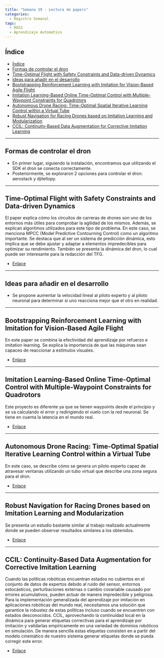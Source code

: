 ```yaml
---
title: "Semana 19 - Lectura de papers"
categories:
  - Registro Semanal
tags:
  - ROS2
  - Aprendizaje Automático
---
```


## Índice

- [Índice](#índice)
- [Formas de controlar el dron](#formas-de-controlar-el-dron)
- [Time-Optimal Flight with Safety Constraints and Data-driven Dynamics](#time-optimal-flight-with-safety-constraints-and-data-driven-dynamics)
- [Ideas para añadir en el desarrollo](#ideas-para-añadir-en-el-desarrollo)
- [Bootstrapping Reinforcement Learning with Imitation for Vision-Based Agile Flight](#bootstrapping-reinforcement-learning-with-imitation-for-vision-based-agile-flight)
- [Imitation Learning-Based Online Time-Optimal Control with Multiple-Waypoint Constraints for Quadrotors](#imitation-learning-based-online-time-optimal-control-with-multiple-waypoint-constraints-for-quadrotors)
- [Autonomous Drone Racing: Time-Optimal Spatial Iterative Learning Control within a Virtual Tube](#autonomous-drone-racing-time-optimal-spatial-iterative-learning-control-within-a-virtual-tube)
- [Robust Navigation for Racing Drones based on Imitation Learning and Modularization](#robust-navigation-for-racing-drones-based-on-imitation-learning-and-modularization)
- [CCIL: Continuity-Based Data Augmentation for Corrective Imitation Learning](#ccil-continuity-based-data-augmentation-for-corrective-imitation-learning)

---

## Formas de controlar el dron

* En primer lugar, siguiendo la instalación, encontramos que utilizando el SDK el dron se conecta correctamente.
* Posteriormente, se exploraron 2 opciones para controlar el dron: aerostack y djitellopy.

---

## Time-Optimal Flight with Safety Constraints and Data-driven Dynamics

El paper explica cómo los circuitos de carreras de drones son uno de los entornos más útiles para comprobar la agilidad de los mismos. Además, se explican algoritmos utilizados para este tipo de problema. En este caso, se menciona MPCC (Model Predictive Contourning Control) como un algoritmo importante. Se destaca que al ser un sistema de predicción dinámica, esto implica que se debe ajustar y adaptar a elementos impredecibles para optimizar su rendimiento. También se presenta la dinámica del dron, lo cual puede ser interesante para la redacción del TFG.

- [Enlace](https://arxiv.org/pdf/2403.17551.pdf)

---

## Ideas para añadir en el desarrollo

* Se propone aumentar la velocidad lineal al piloto experto y al piloto neuronal para determinar si uno reacciona mejor que el otro en realidad.

---

## Bootstrapping Reinforcement Learning with Imitation for Vision-Based Agile Flight

En este paper se combina la efectividad del aprendizaje por refuerzo e imitation learning. Se explica la importancia de que las máquinas sean capaces de reaccionar a estímulos visuales.

- [Enlace](https://arxiv.org/pdf/2403.12203.pdf)

---

## Imitation Learning-Based Online Time-Optimal Control with Multiple-Waypoint Constraints for Quadrotors

Este proyecto es diferente ya que se tienen waypoints desde el principio y se va calculando el error y redirigiendo el vuelo con la red neuronal. Se tiene en cuenta la latencia en el mundo real.

- [Enlace](https://arxiv.org/pdf/2402.11570.pdf)

---

## Autonomous Drone Racing: Time-Optimal Spatial Iterative Learning Control within a Virtual Tube

En este caso, se describe cómo se genera un piloto experto capaz de atravesar ventanas utilizando un tubo virtual que describe una zona segura para el dron.

- [Enlace](https://arxiv.org/pdf/2306.15992.pdf)

---

## Robust Navigation for Racing Drones based on Imitation Learning and Modularization

Se presenta un estudio bastante similar al trabajo realizado actualmente donde se pueden observar resultados similares a los obtenidos.

- [Enlace](https://arxiv.org/pdf/2105.12923.pdf)

---

## CCIL: Continuity-Based Data Augmentation for Corrective Imitation Learning
Cuando las políticas robóticas encuentran estados no cubiertos en el conjunto de datos de expertos debido al ruido del sensor, entornos estocásticos, perturbaciones externas o cambio covariable causado por errores acumulativos, pueden actuar de manera impredecible y peligrosa. Para la implementación generalizada del aprendizaje por imitación en aplicaciones robóticas del mundo real, necesitamos una solución que garantice la robustez de estas políticas incluso cuando se encuentren con estados desconocidos. CCIL, aprovechando la continuidad local en la dinámica para generar etiquetas correctivas para el aprendizaje por imitación y validarlas empíricamente en una variedad de dominios robóticos en simulación. De manera sencilla estas etiquetas consisten en a partir del modelo cinemático de nuestro sistema generar etiquetas donde se pueda corregir este error.



- [Enlace](https://arxiv.org/pdf/2310.12972.pdf)
